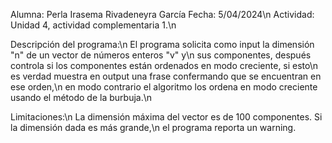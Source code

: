 Alumna: Perla Irasema Rivadeneyra García
Fecha: 5/04/2024\n
Actividad: Unidad 4, actividad complementaria 1.\n
    
Descripción del programa:\n
    El programa solicita como input la dimensión "n" de un vector de números enteros "v" y\n
    sus componentes, después controla si los componentes están ordenados en modo creciente, si esto\n
    es verdad muestra en output una frase confermando que se encuentran en ese orden,\n
    en modo contrario el algoritmo los ordena en modo creciente usando el método de la burbuja.\n

Limitaciones:\n
    La dimensión máxima del vector es de 100 componentes. Si la dimensión dada es más grande,\n
    el programa reporta un warning.
